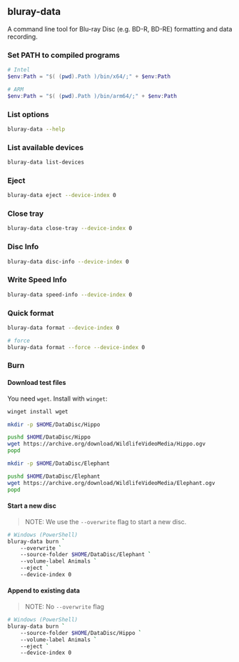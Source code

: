 ## bluray-data

A command line tool for Blu-ray Disc (e.g. BD-R, BD-RE) formatting and data recording. 

### Set PATH to compiled programs 

```powershell
# Intel
$env:Path = "$( (pwd).Path )/bin/x64/;" + $env:Path 

# ARM
$env:Path = "$( (pwd).Path )/bin/arm64/;" + $env:Path 
```

### List options

```sh
bluray-data --help
```

### List available devices

```sh
bluray-data list-devices
```

### Eject

```sh
bluray-data eject --device-index 0
```

### Close tray

```sh
bluray-data close-tray --device-index 0
```


### Disc Info

```sh
bluray-data disc-info --device-index 0
```

### Write Speed Info

```sh
bluray-data speed-info --device-index 0
```


### Quick format

```sh
bluray-data format --device-index 0

# force
bluray-data format --force --device-index 0

```

### Burn

#### Download test files

You need `wget`. Install with `winget`:

```sh
winget install wget
```

```sh
mkdir -p $HOME/DataDisc/Hippo

pushd $HOME/DataDisc/Hippo
wget https://archive.org/download/WildlifeVideoMedia/Hippo.ogv 
popd

mkdir -p $HOME/DataDisc/Elephant

pushd $HOME/DataDisc/Elephant
wget https://archive.org/download/WildlifeVideoMedia/Elephant.ogv
popd
```
#### Start a new disc

> NOTE: We use the `--overwrite` flag  to start a new disc. 

```sh
# Windows (PowerShell)
bluray-data burn `
    --overwrite `
    --source-folder $HOME/DataDisc/Elephant `
    --volume-label Animals `
    --eject `
    --device-index 0
```

#### Append to existing data

> NOTE: No `--overwrite` flag

```sh
# Windows (PowerShell)
bluray-data burn `
    --source-folder $HOME/DataDisc/Hippo `
    --volume-label Animals `
    --eject `
    --device-index 0
```
